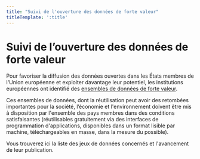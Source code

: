 ```yaml
---
title: "Suivi de l'ouverture des données de forte valeur"
titleTemplate: ':title'
---
```


<script setup>
import HighValueDatasets from './.vitepress/theme/components/HighValueDatasets.vue';
</script>

# Suivi de l’ouverture des données de forte valeur

Pour favoriser la diffusion des données ouvertes dans les États membres de l'Union européenne et exploiter davantage leur potentiel, les institutions européennes ont identifié des [ensembles de données de forte valeur](https://ec.europa.eu/info/law/better-regulation/have-your-say/initiatives/12111-Donnees-ouvertes-disponibilite-des-ensembles-de-donnees-publiques_fr).

Ces ensembles de données, dont la réutilisation peut avoir des retombées importantes pour la société, l’économie et l'environnement doivent être mis à disposition par l'ensemble des pays membres dans des conditions satisfaisantes (réutilisables gratuitement via des interfaces de programmation d'applications, disponibles dans un format lisible par machine, téléchargeables en masse, dans la mesure du possible).

Vous trouverez ici la liste des jeux de données concernés et l'avancement de leur publication.

<HighValueDatasets />


